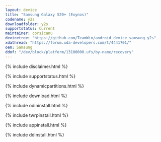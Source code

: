```yaml
---
layout: device
title: "Samsung Galaxy S20+ (Exynos)"
codename: y2s
downloadfolder: y2s
supportstatus: Current
maintainer: corsicanu
devicetree: "https://github.com/TeamWin/android_device_samsung_y2s"
xdathread: "https://forum.xda-developers.com/t/4441701/"
oem: Samsung
ddof: "/dev/block/platform/13100000.ufs/by-name/recovery"
---
```


{% include disclaimer.html %}

{% include supportstatus.html %}

{% include dynamicpartitions.html %}

{% include download.html %}

{% include odininstall.html %}

{% include twrpinstall.html %}

{% include appinstall.html %}

{% include ddinstall.html %}

